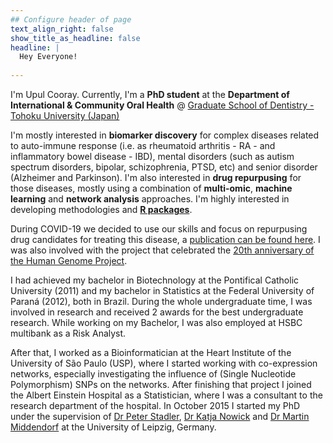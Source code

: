 ```yaml
---
## Configure header of page
text_align_right: false
show_title_as_headline: false
headline: |
  Hey Everyone! 
  
---
```


<!-- this is a subheadline -->

I'm Upul Cooray. Currently, I'm a **PhD student** at the **Department of International & Community Oral Health** \@ [Graduate School of Dentistry - Tohoku University (Japan)](http://www.dent.tohoku.ac.jp/english/)

I'm mostly interested in **biomarker discovery** for complex diseases related to auto-immune response (i.e. as rheumatoid arthritis - RA - and inflammatory bowel disease - IBD), mental disorders (such as autism spectrum disorders, bipolar, schizophrenia, PTSD, etc) and senior disorder (Alzheimer and Parkinson). I'm also interested in **drug repurpusing** for those diseases, mostly using a combination of **multi-omic**, **machine learning** and **network analysis** approaches. I'm highly interested in developing methodologies and [**R packages**](/rpackages).

During COVID-19 we decided to use our skills and focus on repurpusing drug candidates for treating this disease, a [publication can be found here](https://www.pnas.org/content/118/19/e2025581118). I was also involved with the project that celebrated the [20th anniversary of the Human Genome Project](https://www.nature.com/articles/d41586-021-00314-6).

I had achieved my bachelor in Biotechnology at the Pontifical Catholic University (2011) and my bachelor in Statistics at the Federal University of Paraná (2012), both in Brazil. During the whole undergraduate time, I was involved in research and received 2 awards for the best undergraduate research. While working on my Bachelor, I was also employed at HSBC multibank as a Risk Analyst.

After that, I worked as a Bioinformatician at the Heart Institute of the University of São Paulo (USP), where I started working with co-expression networks, especially investigating the influence of (Single Nucleotide Polymorphism) SNPs on the networks. After finishing that project I joined the Albert Einstein Hospital as a Statistician, where I was a consultant to the research department of the hospital. In October 2015 I started my PhD under the supervision of [Dr Peter Stadler](http://www.bioinf.uni-leipzig.de/), [Dr Katja Nowick](http://www.nowick-lab.info/?author=1) and [Dr Martin Middendorf](http://pacosy.informatik.uni-leipzig.de/1-1-Home.html) at the University of Leipzig, Germany.
